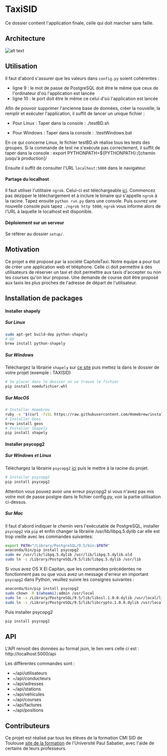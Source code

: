 # TaxiSID

Ce dossier contient l'application finale, celle qui doit marcher sans faille.


## Architecture

![alt text](doc/architecture.png)


## Utilisation

Il faut d'abord s'assurer que les valeurs dans ``config.py`` soient cohérentes :
- ligne 9 : le mot de passe de PostgreSQL doit être le même que ceux de l'ordinateur d'où l'application est lancée
- ligne 10 : le port doit être le même ce celui d'où l'application est lancée

Afin de pouvoir supprimer l'ancienne base de données, créer la nouvelle, la remplir et exécuter l'application, il suffit de lancer un unique fichier :

- Pour Linux :
Taper dans la console : ./testBD.sh

- Pour Windows :
Taper dans la console : .\testWindows.bat

En ce qui concerne Linux, le fichier testBD.sh réalise tous les tests des groupes. Si la commande de test ne s'exécute pas correctement, il suffit de taper dans la console : export PYTHONPATH=${PYTHONPATH}:/[chemin jusqu'à production]/


Ensuite il suffit de consulter l'URL ``localhost:5000`` dans le navigateur.

#### Partage du localhost

Il faut utiliser l'utilitaire ``ngrok``. Celui-ci est téléchargeable [ici](https://ngrok.com/download). Commencez pas dézipper le téléchargement et à inclure le binaire qui s'appelle ``ngrok`` à la racine. Tapez ensuite ``python run.py`` dans une console. Puis ouvrez une nouvelle console puis tapez ``./ngrok http 5000``, ``ngrok`` vous informe alors de l'URL à laquelle le localhost est disponible.

#### Déploiement sur un serveur

Se référer au dossier ``setup/``.


## Motivation

Ce projet a été proposé par la société CapitoleTaxi. Notre équipe a pour but de créer une application web et téléphone. Celle ci doit permettre à des utilisateurs de réserver un taxi et doit permettre aux taxis d'accepter ou non les courses qu'on leur propose. Une demande de course doit être proposé aux taxis les plus proches de l'adresse de départ de l'utilisateur.


## Installation de packages

#### Installer shapely

##### Sur Linux

```sh
sudo apt-get build-dep python-shapely
# OU
brew install python-shapely
```

##### Sur Windows
  
Téléchargez la librairie ``shapely`` sur [ce site](http://www.lfd.uci.edu/~gohlke/pythonlibs/#shapely) puis mettez la dans le dossier de votre projet (exemple : TAXISID)

```sh
# Se placer dans le dossier où se trouve le fichier
pip install nomdufichier.whl
```

##### Sur MacOS

```sh
# Installer Homebrew
ruby -e "$(curl -fsSL https://raw.githubusercontent.com/Homebrew/install/master/install)"
# Installer Geos
brew install geos
# Installer Shapely
pip install shapely
```

#### Installer psycopg2

##### Sur Windows et Linux

Téléchargez la librairie ``psycopg2`` [ici](http://www.lfd.uci.edu/~gohlke/pythonlibs/#psycopg) puis le mettre à la racine du projet.

```sh
# Installer psycopg2
pip install psycopg2
```

Attention vous pouvez avoir une erreur psycopg2 si vous n'avez pas mis votre mot de passe postgre dans le fichier config.py, voir la partie utilisation ci-dessus.

##### Sur Mac

Il faut d'abord indiquer le chemin vers l'exécutable de PostgreSQL, installer ``psycopg2`` via ``pip`` et enfin changer la librairie /usr/lib/libpq.5.dylib car elle est trop vieille avec les commandes suivantes:

```sh
export PATH="/Library/PostgreSQL/9.5/bin:$PATH"
anaconda/bin/pip install psycopg2
sudo mv /usr/lib/libpq.5.dylib /usr/lib/libpq.5.dylib.old
sudo ln -s /Library/PostgreSQL/9.5/lib/libpq.5.dylib /usr/lib
```

Si vous avez OS X El Capitan, que les commandes précédentes ne fonctionnent pas ou que vous avez un message d'erreur en important ``psycopg2`` dans Python, veuillez suivre les consignes suivantes :

```sh
anaconda/bin/pip install psycopg2
sudo chown -R $(whoami):admin /usr/local
sudo ln -s /Library/PostgreSQL/9.5/lib/libssl.1.0.0.dylib /usr/local/lib/
sudo ln -s /Library/PostgreSQL/9.5/lib/libcrypto.1.0.0.dylib /usr/local/lib/
```

Puis installer psycopg2

```sh
pip install psycopg2
```


## API

L'API renvoit des données au format json, le lien vers celle ci est : http://localhost:5000/api

Les différentes commandes sont :
- ~/api/utilisateurs
- ~/api/conducteurs
- ~/api/adresses
- ~/api/stations
- ~/api/vehicules
- ~/api/courses
- ~/api/factures
- ~/api/positions


## Contributeurs

Ce projet est réalisé par tous les élèves de la formation CMI SID de Toulouse [site de la formation](https://cmisid.univ-tlse3.fr/) de l'Université Paul Sabatier, avec l'aide de certains de leurs professeurs.
